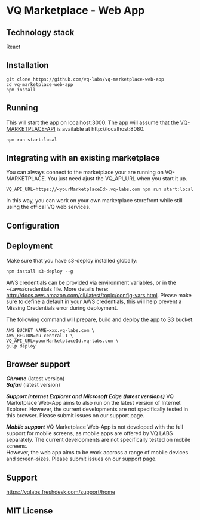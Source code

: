 # VQ Marketplace - Web App

## Technology stack
React

## Installation
```
git clone https://github.com/vq-labs/vq-marketplace-web-app
cd vq-marketplace-web-app
npm install
```

## Running
This will start the app on localhost:3000. The app will assume that the [VQ-MARKETPLACE-API](https://github.com/vq-labs/vq-marketplace-api) is available at http://localhost:8080.
```
npm run start:local
```

## Integrating with an existing marketplace
You can always connect to the marketplace your are running on VQ-MARKETPLACE. You just need ajust the VQ_API_URL when you start it up.
```
VQ_API_URL=https://<yourMarketplaceId>.vq-labs.com npm run start:local
```

In this way, you can work on your own marketplace storefront while still using the offical VQ web services.

## Configuration

## Deployment
Make sure that you have s3-deploy installed globally:
```
npm install s3-deploy --g
```

AWS credentials can be provided via environment variables, or in the ~/.aws/credentials file. More details here: http://docs.aws.amazon.com/cli/latest/topic/config-vars.html. Please make sure to define a default in your AWS credentials, this will help prevent a Missing Credentials error during deployment.

The following command will prepare, build and deploy the app to S3 bucket:
```
AWS_BUCKET_NAME=xxx.vq-labs.com \
AWS_REGION=eu-central-1 \
VQ_API_URL=yourMarketplaceId.vq-labs.com \ 
gulp deploy
```

## Browser support
***Chrome*** (latest version)<br />
***Safari*** (latest version)<br />

***Support Internet Explorer and Microsoft Edge (latest versions)***
VQ Marketplace Web-App aims to also run on the latest version of Internet Explorer. However, the current developments are not specifically tested in this browser. Please submit issues on our support page.

***Mobile support***
VQ Marketplace Web-App is not developed with the full support for mobile screens, as mobile apps are offered by VQ LABS separately. The current developments are not specifically tested on mobile screens.
<br />
However, the web app aims to be work accross a range of mobile devices and screen-sizes. Please submit issues on our support page.

## Support
https://vqlabs.freshdesk.com/support/home

## MIT License